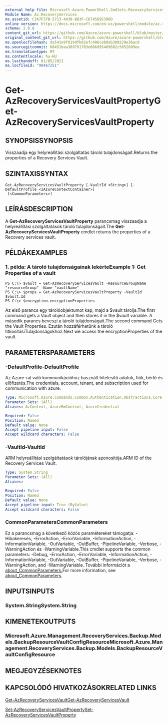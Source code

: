 ```yaml
---
external help file: Microsoft.Azure.PowerShell.Cmdlets.RecoveryServices.Backup.dll-Help.xml
Module Name: Az.RecoveryServices
ms.assetid: C2A7F37B-5713-4430-B83F-C6745692396D
online version: https://docs.microsoft.com/en-us/powershell/module/az.recoveryservices/get-azrecoveryservicesvaultproperty
schema: 2.0.0
content_git_url: https://github.com/Azure/azure-powershell/blob/master/src/RecoveryServices/RecoveryServices/help/Get-AzRecoveryServicesVaultProperty.md
original_content_git_url: https://github.com/Azure/azure-powershell/blob/master/src/RecoveryServices/RecoveryServices/help/Get-AzRecoveryServicesVaultProperty.md
ms.openlocfilehash: da541e9f019dfb82efc496ce60ab300229e36ac0
ms.sourcegitcommit: 68451baa389791703e666d95469602c5652609ee
ms.translationtype: MT
ms.contentlocale: hu-HU
ms.lasthandoff: 01/05/2021
ms.locfileid: "98467251"
---
```

# <span data-ttu-id="3f62a-101">Get-AzRecoveryServicesVaultProperty</span><span class="sxs-lookup"><span data-stu-id="3f62a-101">Get-AzRecoveryServicesVaultProperty</span></span>

## <span data-ttu-id="3f62a-102">SYNOPSIS</span><span class="sxs-lookup"><span data-stu-id="3f62a-102">SYNOPSIS</span></span>
<span data-ttu-id="3f62a-103">Visszaadja egy helyreállítási szolgáltatás tároló tulajdonságait.</span><span class="sxs-lookup"><span data-stu-id="3f62a-103">Returns the properties of a Recovery Services Vault.</span></span>

## <span data-ttu-id="3f62a-104">SZINTAXIS</span><span class="sxs-lookup"><span data-stu-id="3f62a-104">SYNTAX</span></span>

```
Get-AzRecoveryServicesVaultProperty [-VaultId <String>] [-DefaultProfile <IAzureContextContainer>]
 [<CommonParameters>]
```

## <span data-ttu-id="3f62a-105">LEÍRÁS</span><span class="sxs-lookup"><span data-stu-id="3f62a-105">DESCRIPTION</span></span>
<span data-ttu-id="3f62a-106">A **Get-AzRecoveryServicesVaultProperty** parancsmag visszaadja a helyreállítási szolgáltatások tároló tulajdonságait.</span><span class="sxs-lookup"><span data-stu-id="3f62a-106">The **Get-AzRecoveryServicesVaultProperty** cmdlet returns the properties of a Recovery services vault.</span></span>

## <span data-ttu-id="3f62a-107">PÉLDÁK</span><span class="sxs-lookup"><span data-stu-id="3f62a-107">EXAMPLES</span></span>

### <span data-ttu-id="3f62a-108">1. példa: A tároló tulajdonságainak lekérte</span><span class="sxs-lookup"><span data-stu-id="3f62a-108">Example 1: Get Properties of a vault</span></span>
```
PS C:\> $vault = Get-AzRecoveryServicesVault -ResourceGroupName "resourceGroup" -Name "vaultName"
PS C:\> $props = Get-AzRecoveryServicesVaultProperty -VaultId $vault.Id
PS C:\> $encryption.encryptionProperties
```

<span data-ttu-id="3f62a-109">Az első parancs egy tárolóobjektumot kap, majd a $vault tárolja.</span><span class="sxs-lookup"><span data-stu-id="3f62a-109">The first command gets a Vault object and then stores it in the $vault variable.</span></span>
<span data-ttu-id="3f62a-110">A második parancs beveszi a tároló tulajdonságait.</span><span class="sxs-lookup"><span data-stu-id="3f62a-110">The second command Gets the Vault Properties.</span></span> <span data-ttu-id="3f62a-111">Ezután hozzáférhetünk a tároló titkosításiTulajdonságokhoz.</span><span class="sxs-lookup"><span data-stu-id="3f62a-111">Next we access the encryptionProperties of the vault.</span></span>

## <span data-ttu-id="3f62a-112">PARAMETERS</span><span class="sxs-lookup"><span data-stu-id="3f62a-112">PARAMETERS</span></span>

### <span data-ttu-id="3f62a-113">-DefaultProfile</span><span class="sxs-lookup"><span data-stu-id="3f62a-113">-DefaultProfile</span></span>
<span data-ttu-id="3f62a-114">Az Azure-ral való kommunikációhoz használt hitelesítő adatok, fiók, bérlő és előfizetés.</span><span class="sxs-lookup"><span data-stu-id="3f62a-114">The credentials, account, tenant, and subscription used for communication with azure.</span></span>

```yaml
Type: Microsoft.Azure.Commands.Common.Authentication.Abstractions.Core.IAzureContextContainer
Parameter Sets: (All)
Aliases: AzContext, AzureRmContext, AzureCredential

Required: False
Position: Named
Default value: None
Accept pipeline input: False
Accept wildcard characters: False
```

### <span data-ttu-id="3f62a-115">-VaultId</span><span class="sxs-lookup"><span data-stu-id="3f62a-115">-VaultId</span></span>
<span data-ttu-id="3f62a-116">ARM helyreállítási szolgáltatások tárolójának azonosítója.</span><span class="sxs-lookup"><span data-stu-id="3f62a-116">ARM ID of the Recovery Services Vault.</span></span>

```yaml
Type: System.String
Parameter Sets: (All)
Aliases:

Required: False
Position: Named
Default value: None
Accept pipeline input: True (ByValue)
Accept wildcard characters: False
```

### <span data-ttu-id="3f62a-117">CommonParameters</span><span class="sxs-lookup"><span data-stu-id="3f62a-117">CommonParameters</span></span>
<span data-ttu-id="3f62a-118">Ez a parancsmag a következő közös paramétereket támogatja: -Hibakeresés, -ErrorAction, -ErrorVariable, -InformationAction, -InformationVariable, -OutVariable, -OutBuffer, -PipelineVariable, -Verbose, -WarningAction és -WarningVariable.</span><span class="sxs-lookup"><span data-stu-id="3f62a-118">This cmdlet supports the common parameters: -Debug, -ErrorAction, -ErrorVariable, -InformationAction, -InformationVariable, -OutVariable, -OutBuffer, -PipelineVariable, -Verbose, -WarningAction, and -WarningVariable.</span></span> <span data-ttu-id="3f62a-119">További információt a [about_CommonParameters.](http://go.microsoft.com/fwlink/?LinkID=113216)</span><span class="sxs-lookup"><span data-stu-id="3f62a-119">For more information, see [about_CommonParameters](http://go.microsoft.com/fwlink/?LinkID=113216).</span></span>

## <span data-ttu-id="3f62a-120">INPUTS</span><span class="sxs-lookup"><span data-stu-id="3f62a-120">INPUTS</span></span>

### <span data-ttu-id="3f62a-121">System.String</span><span class="sxs-lookup"><span data-stu-id="3f62a-121">System.String</span></span>

## <span data-ttu-id="3f62a-122">KIMENETEK</span><span class="sxs-lookup"><span data-stu-id="3f62a-122">OUTPUTS</span></span>

### <span data-ttu-id="3f62a-123">Microsoft.Azure.Management.RecoveryServices.Backup.Models.BackupResourceVaultConfigResource</span><span class="sxs-lookup"><span data-stu-id="3f62a-123">Microsoft.Azure.Management.RecoveryServices.Backup.Models.BackupResourceVaultConfigResource</span></span>

## <span data-ttu-id="3f62a-124">MEGJEGYZÉSEK</span><span class="sxs-lookup"><span data-stu-id="3f62a-124">NOTES</span></span>

## <span data-ttu-id="3f62a-125">KAPCSOLÓDÓ HIVATKOZÁSOK</span><span class="sxs-lookup"><span data-stu-id="3f62a-125">RELATED LINKS</span></span>

[<span data-ttu-id="3f62a-126">Get-AzRecoveryServicesVault</span><span class="sxs-lookup"><span data-stu-id="3f62a-126">Get-AzRecoveryServicesVault</span></span>](./Get-AzRecoveryServicesVault.md)

[<span data-ttu-id="3f62a-127">Set-AzRecoveryServicesVaultProperty</span><span class="sxs-lookup"><span data-stu-id="3f62a-127">Set-AzRecoveryServicesVaultProperty</span></span>](./Set-AzRecoveryServicesVaultProperty.md)
